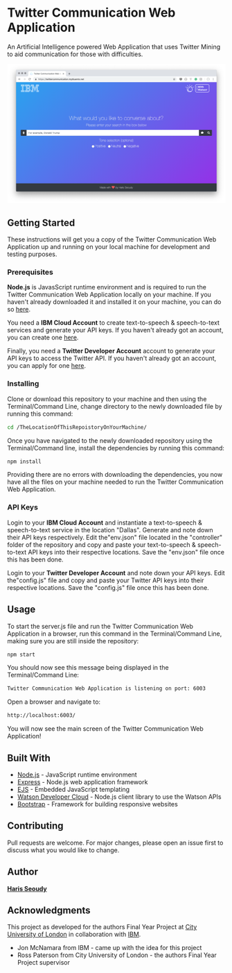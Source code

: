 # Twitter Communication Web Application

An Artificial Intelligence powered Web Application that uses Twitter Mining to aid communication for those with difficulties.

![](screenshot.png)

## Getting Started

These instructions will get you a copy of the Twitter Communication Web Application up and running on your local machine for development and testing purposes.

### Prerequisites

**Node.js** is JavasScript runtime environment and is required to run the Twitter Communication Web Application locally on your machine. If you haven't already downloaded it and installed it on your machine, you can do so [here](https://nodejs.org/en/).

You need a **IBM Cloud Account** to create text-to-speech & speech-to-text services and generate your API keys. If you haven't already got an account, you can create one [here](https://console.bluemix.net/registration/?target=%2Fdashboard%2Fapps).

Finally, you need a **Twitter Developer Account** account to generate your API keys to access the Twitter API. If you haven't already got an account, you can apply for one [here](https://developer.twitter.com/en/apply-for-access.html).

### Installing

Clone or download this repository to your machine and then using the Terminal/Command Line, change directory to the newly downloaded file by running this command:
 
```bash
cd /TheLocationOfThisRepoistoryOnYourMachine/
```

Once you have navigated to the newly downloaded repository using the Terminal/Command line, install the dependencies by running this command:

```bash
npm install
```
Providing there are no errors with downloading the dependencies, you now have all the files on your machine needed to run the Twitter Communication Web Application.

### API Keys

Login to your **IBM Cloud Account** and instantiate a text-to-speech & speech-to-text service in the location "Dallas". Generate and note down their API keys respectively. Edit the"env.json" file located in the "controller" folder of the repository and copy and paste your text-to-speech & speech-to-text API keys into their respective locations. Save the "env.json" file once this has been done.

Login to your **Twitter Developer Account** and note down your API keys. Edit the"config.js" file and copy and paste your Twitter API keys into their respective locations. Save the "config.js" file once this has been done.

## Usage

To start the server.js file and run the Twitter Communication Web Application in a browser, run this command in the Terminal/Command Line, making sure you are still inside the repository: 

```bash
npm start
```

You should now see this message being displayed in the Terminal/Command Line:

```bash
Twitter Communication Web Application is listening on port: 6003
```

Open a browser and navigate to:
```bash
http://localhost:6003/
```

You will now see the main screen of the Twitter Communication Web Application!

## Built With

* [Node.js](https://nodejs.org/en/) - JavaScript runtime environment
* [Express](https://expressjs.com/) - Node.js web application framework
* [EJS](https://ejs.co/) - Embedded JavaScript templating
* [Watson Developer Cloud](https://www.npmjs.com/package/watson-developer-cloud) - Node.js client library to use the Watson APIs
* [Bootstrap](https://getbootstrap.com/) - Framework for building responsive websites

## Contributing
Pull requests are welcome. For major changes, please open an issue first to discuss what you would like to change.

## Author

[**Haris Seoudy**](https://haris.co)

## Acknowledgments
This project as developed for the authors Final Year Project at [City University of London](https://www.city.ac.uk/) in collaboration with [IBM](https://www.ibm.com/uk-en/).
* Jon McNamara from IBM - came up with the idea for this project
* Ross Paterson from City University of London - the authors Final Year Project supervisor
